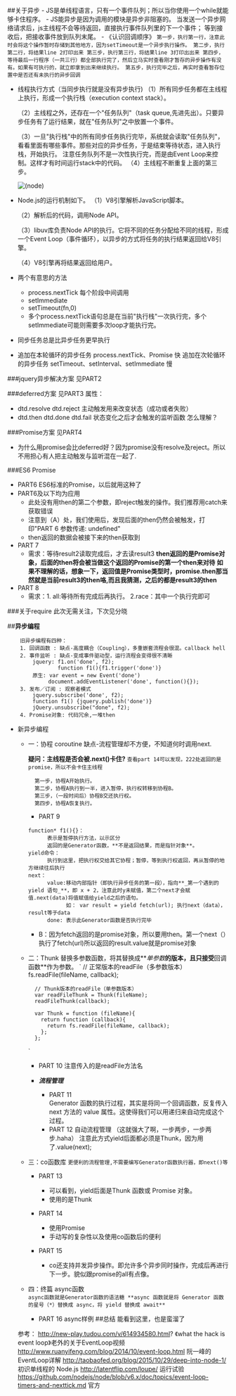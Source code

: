 ##关于异步
    - JS是单线程语言，只有一个事件队列；所以当你使用一个while就能够卡住程序。
    - JS能异步是因为调用的模块是异步非阻塞的。
        当发送一个异步网络请求后，js主线程不会等待返回，直接执行事件队列里的下一个事件；
        等到接收后，把接收事件放到队列末尾。
    - 《认识回调顺序》
    `` 第一步，执行第一行，注意此时会将这个操作暂时存储到其他地方，因为setTimeout是一个异步执行操作。
       第二步，执行第二行，将结果line 2打印出来
       第三步，执行第三行，将结果line 3打印出出来
       第四步，等待最后一行程序（一共三行）都全部执行完了，然后立马实时查看刚才暂存的异步操作有没有。如果有可执行的，就立即拿到出来继续执行。
       第五步，执行完毕之后，再实时查看暂存位置中是否还有未执行的异步回调 ``
   
- 线程执行方式（当同步执行就是没有异步执行)
   （1）所有同步任务都在主线程上执行，形成一个执行栈（execution context stack）。
   
   （2）主线程之外，还存在一个"任务队列"（task queue,先进先出）。只要异步任务有了运行结果，就在"任务队列"之中放置一个事件。
   
   （3）一旦"执行栈"中的所有同步任务执行完毕，系统就会读取"任务队列"，看看里面有哪些事件。那些对应的异步任务，于是结束等待状态，进入执行栈，开始执行。
       注意任务队列不是一次性执行完，而是由Event Loop来控制。这样才有时间运行stack中的代码。
   （4）主线程不断重复上面的第三步。
  
  ![(node)](http://www.ruanyifeng.com/blogimg/asset/2014/bg2014100803.png?raw=true)
  
- Node.js的运行机制如下。
    （1）V8引擎解析JavaScript脚本。
 
    （2）解析后的代码，调用Node API。
 
    （3）libuv库负责Node API的执行。它将不同的任务分配给不同的线程，形成一个Event Loop（事件循环），以异步的方式将任务的执行结果返回给V8引擎。
 
    （4）V8引擎再将结果返回给用户。
 
- 两个有意思的方法
    * process.nextTick 每个阶段中间调用
    * setImmediate 
    * setTimeout(fn,0)
    * 多个process.nextTick语句总是在当前"执行栈"一次执行完，多个setImmediate可能则需要多次loop才能执行完。
   
- 同步任务总是比异步任务更早执行
- 追加在本轮循环的异步任务 process.nextTick、Promise 快
  追加在次轮循环的异步任务 setTimeout、setInterval、setImmediate 慢
   
###jquery异步解决方案
见PART2

###deferred方案
见PART3
属性：
- dtd.resolve dtd.reject 主动触发用来改变状态（成功或者失败）
- dtd.then dtd.done dtd.fail 状态变化之后才会触发的监听函数
怎么理解？

###Promise方案
见PART4
* 为什么用promise会比deferred好？因为promise没有resolve及reject。所以
不用担心有人把主动触发与监听混在一起了.
  
###ES6 Promise  
* PART6 ES6标准的Promise，以后就用这种了
* PART6及以下均为应用
    * 此处没有用then的第二个参数，即reject触发的操作。我们推荐用catch来获取错误
    * 注意到（A）处，我们使用后，发现后面的then仍然会被触发，打印"PART 6 参数传递: undefined"
    * then返回的数据会被接下来的then获取到
* PART 7
    * 需求：等待result2读取完成后，才去读result3
    **then返回的是Promise对象，后面的then将会被当做这个返回的Promise的第一个then来对待**
    **如果不理解的话，想象一下，返回值是Promise类型时，promise.then那当然就是当前result3的then咯,而且我猜测，之后的都是result3的then**
* PART 8
    * 需求：1. all:等待所有完成后再执行。 2.race：其中一个执行完即可


###关于require
  此次无需关注，下次见分晓    
  
##**异步编程**
```
    旧异步编程有四种：
    1. 回调函数 : 缺点-高度耦合（Coupling），多重嵌套流程会很混。callback hell
    2. 事件监听 : 缺点-变成事件驱动型，运行流程会变得很不清晰
        jquery: f1.on('done', f2);
                function f1(){f1.trigger('done')}
        原生: var event = new Event('done')
             document.addEventListener('done', function(){});
    3. 发布／订阅 : 观察者模式
        jquery.subscribe('done', f2); 
        function f1() {jquery.publish('done')}
        jQuery.unsubscribe("done", f2);
    4. Promise对象: 代码冗余,一堆then
```

* 新异步编程
  - 一：协程 coroutine 缺点-流程管理却不方便，不知道何时调用next.
  
       **疑问：主线程是否会被.next()卡住?**
       `
         查看part 14可以发现，222处返回的是promise，所以不会卡住主线程
       `
       
      ```
        第一步，协程A开始执行。
        第二步，协程A执行到一半，进入暂停，执行权转移到协程B。
        第三步，（一段时间后）协程B交还执行权。
        第四步，协程A恢复执行。
      ```
      * PART 9
      ```
      function* f1(){}： 
            表示是暂停执行方法，以示区分
            返回的是Generator函数，**不是返回结果，而是指针对象**。
      yield命令：
            执行到这里，把执行权交给其它协程；暂停，等到执行权返回，再从暂停的地方继续往后执行
      next：
            value:移动内部指针（即执行异步任务的第一段），指向**_第一个遇到的 yield 语句_**，即 x + 2，注意此时y未赋值，第二个next才会赋值.next(data)将值赋值给yield之后的语句。
                  如： var result = yield fetch(url); 执行next（data），result等于data
            done: 表示此Generator函数是否执行完毕
      ```
      - B：因为fetch返回的是promise对象，所以要用then。第一个next（）执行了fetch(url)所以返回的result.value就是promise对象
  - 二：Thunk 替换多参数函数，将其替换成**_单参数_**的版本，且只接受**回调函数**作为参数。
      `   // 正常版本的readFile（多参数版本）
          fs.readFile(fileName, callback);
 
          // Thunk版本的readFile（单参数版本）
          var readFileThunk = Thunk(fileName);
          readFileThunk(callback);
          
          var Thunk = function (fileName){
            return function (callback){
              return fs.readFile(fileName, callback); 
            };
          };
      `
      - PART 10 注意传入的是readFile方法名
      
      - **_流程管理_**
        * PART 11  
            Generator 函数的执行过程，其实是将同一个回调函数，反复传入 next 方法的 value 属性。这使得我们可以用递归来自动完成这个过程。
        * PART 12 自动流程管理 （这就强大了啊，一步两步，一步两步.haha）
            注意此方式yield后面都必须是Thunk，因为用了.value(next);
        
  - 三：co函数库
    `
        更便利的流程管理,不需要编写Generator函数执行器，即next()等
    `
    - PART 13
      * 可以看到，yield后面是Thunk 函数或 Promise 对象。
      * 使用的是Thunk
       
    - PART 14
      * 使用Promise 
      * 手动写的复杂性以及使用co函数后的便利
      
    - PART 15
      * co还支持并发异步操作。即允许多个异步同时操作，完成后再进行下一步。貌似跟promise的all有点像。
  
  - 四：终篇 async函数     
    `
        async函数就是Generator函数的语法糖
        **async 函数就是将 Generator 函数的星号（*）替换成 async，将 yield 替换成 await**
    `
    - PART 16
       async样例
##总结
    能看到这里，也是蛮溜了
  
  参考：
  http://new-play.tudou.com/v/614934580.html?   《what the hack is event loop》老外的关于EventLoop视频
  http://www.ruanyifeng.com/blog/2014/10/event-loop.html 阮一峰的EventLoop详解
  http://taobaofed.org/blog/2015/10/29/deep-into-node-1/ 初识单线程的 Node.js
  http://latentflip.com/loupe/ 运行试验
  https://github.com/nodejs/node/blob/v6.x/doc/topics/event-loop-timers-and-nexttick.md 官方